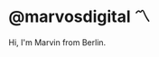 # @marvosdigital 〽️
Hi, I'm Marvin from Berlin. 

<!---
marvosdigital/marvosdigital is a ✨ special ✨ repository because its `README.md` (this file) appears on your GitHub profile.
You can click the Preview link to take a look at your changes.
--->
